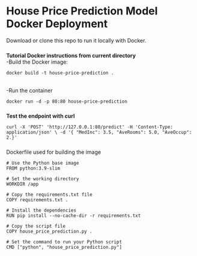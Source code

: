 # House Price Prediction Model Docker Deployment	
Download or clone this repo to run it locally with Docker.
###
__Tutorial Docker instructions from current directory__
<br>-Build the Docker image:
```
docker build -t house-price-prediction .
```
<br>-Run the container
```
docker run -d -p 80:80 house-price-prediction
```
###  
__Test the endpoint with curl__
```
curl -X 'POST' 'http://127.0.0.1:80/predict' -H 'Content-Type: application/json' \ -d '{ "MedInc": 3.5, "AveRooms": 5.0, "AveOccup": 2.}'
```
###
Dockerfile used for building the image
```
# Use the Python base image 
FROM python:3.9-slim

# Set the working directory
WORKDIR /app

# Copy the requirements.txt file
COPY requirements.txt .

# Install the dependencies
RUN pip install --no-cache-dir -r requirements.txt

# Copy the script file
COPY house_price_prediction.py .

# Set the command to run your Python script
CMD ["python", "house_price_prediction.py"]
```


